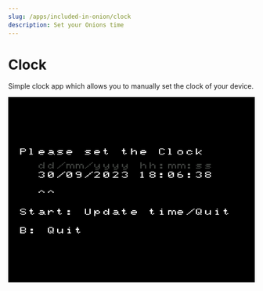 ```yaml
---
slug: /apps/included-in-onion/clock
description: Set your Onions time
---
```


# Clock


Simple clock app which allows you to manually set the clock of your device.

![](./assets/clock.png)